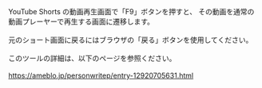 YouTube Shorts の動画再生画面で「F9」ボタンを押すと、
その動画を通常の動画プレーヤーで再生する画面に遷移します。<br>
<br>
元のショート画面に戻るにはブラウザの「戻る」ボタンを使用してください。<br>
<br>
このツールの詳細は、以下のページを参照ください。<br>
<br>
https://ameblo.jp/personwritep/entry-12920705631.html

